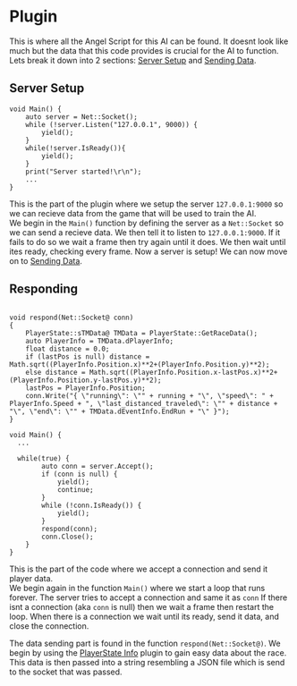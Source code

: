 # Plugin

This is where all the Angel Script for this AI can be found. It doesnt look like much but the data that this code provides is crucial for the AI to function. Lets break it down into 2 sections: [Server Setup](#server-setup) and [Sending Data](#responding).

## Server Setup

```
void Main() {
    auto server = Net::Socket();
    while (!server.Listen("127.0.0.1", 9000)) {
        yield();
    }
    while(!server.IsReady()){
        yield();
    }
    print("Server started!\r\n");
    ...
}
```

This is the part of the plugin where we setup the server ``127.0.0.1:9000`` so we can recieve data from the game that will be used to train the AI.  
We begin in the ``Main()`` function by defining the server as a ``Net::Socket`` so we can send a recieve data. We then tell it to listen to ``127.0.0.1:9000``. If it fails to do so we wait a frame then try again until it does. We then wait until ites ready, checking every frame. Now a server is setup! We can now move on to [Sending Data](#responding).

## Responding

```

void respond(Net::Socket@ conn)
{
    PlayerState::sTMData@ TMData = PlayerState::GetRaceData();
    auto PlayerInfo = TMData.dPlayerInfo;
    float distance = 0.0;
    if (lastPos is null) distance = Math.sqrt((PlayerInfo.Position.x)**2+(PlayerInfo.Position.y)**2);
    else distance = Math.sqrt((PlayerInfo.Position.x-lastPos.x)**2+(PlayerInfo.Position.y-lastPos.y)**2);
    lastPos = PlayerInfo.Position;
    conn.Write("{ \"running\": \"" + running + "\", \"speed\": " + PlayerInfo.Speed + ", \"last_distanced_traveled\": \"" + distance + "\", \"end\": \"" + TMData.dEventInfo.EndRun + "\" }");
}

void Main() {
  ...

  while(true) {
        auto conn = server.Accept();
        if (conn is null) {
            yield();
            continue;
        }
        while (!conn.IsReady()) {
            yield();
        }
        respond(conn);
        conn.Close();
    }
}
```

This is the part of the code where we accept a connection and send it player data.  
We begin again in the function ``Main()`` where we start a loop that runs forever. The server tries to accept a connection and same it as ``conn`` If there isnt a connection (aka ``conn`` is null) then we wait a frame then restart the loop. When there is a connection we wait until its ready, send it data, and close the connection.  
  
The data sending part is found in the function ``respond(Net::Socket@)``. We begin by using the [PlayerState Info](https://openplanet.dev/plugin/playerstate) plugin to gain easy data about the race. This data is then passed into a string resembling a JSON file which is send to the socket that was passed.
